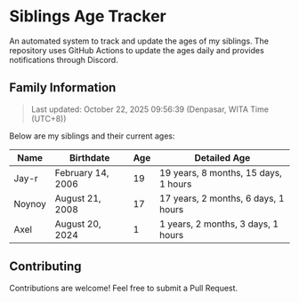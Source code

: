 # Siblings Age Tracker

An automated system to track and update the ages of my siblings. The repository uses GitHub Actions to update the ages daily and provides notifications through Discord.

## Family Information

> Last updated: October 22, 2025 09:56:39 (Denpasar, WITA Time (UTC+8))

Below are my siblings and their current ages:

| Name | Birthdate | Age | Detailed Age |
|------|-----------|-----|-------------|
| Jay-r | February 14, 2006 | 19 | 19 years, 8 months, 15 days, 1 hours |
| Noynoy | August 21, 2008 | 17 | 17 years, 2 months, 6 days, 1 hours |
| Axel | August 20, 2024 | 1 | 1 years, 2 months, 3 days, 1 hours |

## Contributing

Contributions are welcome! Feel free to submit a Pull Request.